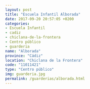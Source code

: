 ```yaml
---
layout: post
title: "Escuela Infantil Alborada"
date: 2017-09-20 20:57:05 +0200
categories:
- Escuela Infantil
- cadiz
- chiclana-de-la-frontera
- Centro público
- guarderia
name: "Alborada"
province: "Cádiz"
location: "Chiclana de la Frontera"
code: "11011421"
type: "Centro público"
img: guarderia.jpg
permalink: /guarderias/alborada.html
---
```

